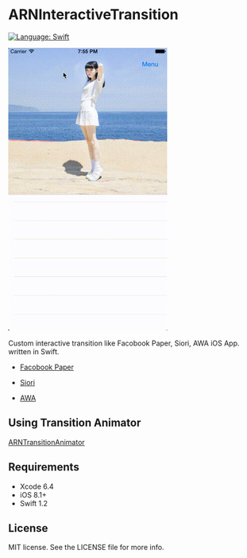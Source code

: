 # ARNInteractiveTransition

[![Language: Swift](https://img.shields.io/badge/lang-Swift-yellow.svg?style=flat)](https://developer.apple.com/swift/)

![capture](capture.gif "capture")

Custom interactive transition like Facobook Paper, Siori, AWA iOS App. written in Swift.

- [Facobook Paper](https://www.facebook.com/paper)

- [Siori](https://speakerdeck.com/ferasyasin/sioridedofalseyounicustom-transitionwoshi-zhuang-siteirufalseka)

- [AWA](http://awa.fm/)


## Using Transition Animator

[ARNTransitionAnimator](https://github.com/xxxAIRINxxx/ARNTransitionAnimator)


## Requirements

* Xcode 6.4
* iOS 8.1+
* Swift 1.2


## License

MIT license. See the LICENSE file for more info.
